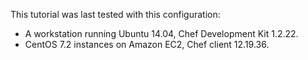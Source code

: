 This tutorial was last tested with this configuration:

* A workstation running Ubuntu 14.04, Chef Development Kit 1.2.22.
* CentOS 7.2 instances on Amazon EC2, Chef client 12.19.36.
